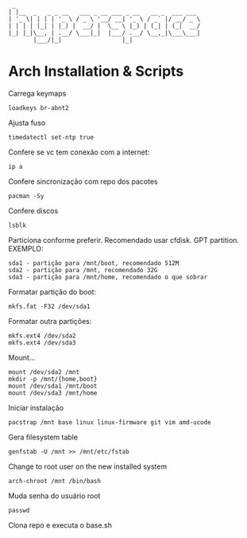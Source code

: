 
``` 
 _
| |__  _   _ _ __   ___ _ __ ___ _ __   __ _  ___ ___
| '_ \| | | | '_ \ / _ \ '__/ __| '_ \ / _` |/ __/ _ \
| | | | |_| | |_) |  __/ |  \__ \ |_) | (_| | (_|  __/
|_| |_|\__, | .__/ \___|_|  |___/ .__/ \__,_|\___\___|
       |___/|_|                 |_|
```

# Arch Installation & Scripts



Carrega keymaps 
```
loadkeys br-abnt2
```
Ajusta fuso
```
timedatectl set-ntp true
```
 Confere se vc tem conexão com a internet:
```
ip a
```

Confere sincronização com repo dos pacotes
```
pacman -Sy
```
Confere discos
```
lsblk
```
Particiona conforme preferir. Recomendado usar cfdisk. GPT partition. EXEMPLO:
```
sda1 - partição para /mnt/boot, recomendado 512M
sda2 - partição para /mnt, recomendado 32G
sda3 - partição para /mnt/home, recomendado o que sobrar
```
Formatar partição do boot:
```
mkfs.fat -F32 /dev/sda1
```
Formatar outra partições:
```
mkfs.ext4 /dev/sda2
mkfs.ext4 /dev/sda3
```
Mount...
```
mount /dev/sda2 /mnt
mkdir -p /mnt/{home,boot}
mount /dev/sda1 /mnt/boot
mount /dev/sda3 /mnt/home
```
Iniciar instalação
```
pacstrap /mnt base linux linux-firmware git vim amd-ucode
```
Gera filesystem table
```
genfstab -U /mnt >> /mnt/etc/fstab
```
Change to root user on the new installed system
```
arch-chroot /mnt /bin/bash
```
Muda senha do usuário root
```
passwd
```
Clona repo e executa o base.sh
